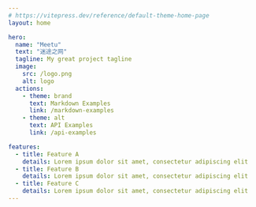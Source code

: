 ```yaml
---
# https://vitepress.dev/reference/default-theme-home-page
layout: home

hero:
  name: "Meetu"
  text: "迷途之网"
  tagline: My great project tagline
  image:
    src: /logo.png
    alt: logo
  actions:
    - theme: brand
      text: Markdown Examples
      link: /markdown-examples
    - theme: alt
      text: API Examples
      link: /api-examples

features:
  - title: Feature A
    details: Lorem ipsum dolor sit amet, consectetur adipiscing elit
  - title: Feature B
    details: Lorem ipsum dolor sit amet, consectetur adipiscing elit
  - title: Feature C
    details: Lorem ipsum dolor sit amet, consectetur adipiscing elit
---
```


